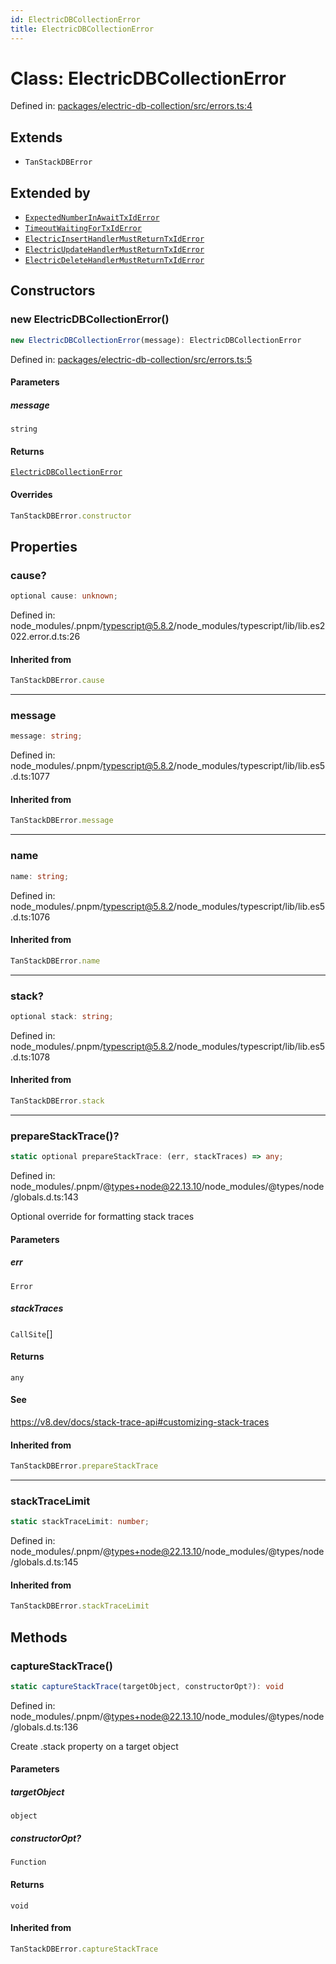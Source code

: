 ```yaml
---
id: ElectricDBCollectionError
title: ElectricDBCollectionError
---
```


<!-- DO NOT EDIT: this page is autogenerated from the type comments -->

# Class: ElectricDBCollectionError

Defined in: [packages/electric-db-collection/src/errors.ts:4](https://github.com/TanStack/db/blob/main/packages/electric-db-collection/src/errors.ts#L4)

## Extends

- `TanStackDBError`

## Extended by

- [`ExpectedNumberInAwaitTxIdError`](../expectednumberinawaittxiderror.md)
- [`TimeoutWaitingForTxIdError`](../timeoutwaitingfortxiderror.md)
- [`ElectricInsertHandlerMustReturnTxIdError`](../electricinserthandlermustreturntxiderror.md)
- [`ElectricUpdateHandlerMustReturnTxIdError`](../electricupdatehandlermustreturntxiderror.md)
- [`ElectricDeleteHandlerMustReturnTxIdError`](../electricdeletehandlermustreturntxiderror.md)

## Constructors

### new ElectricDBCollectionError()

```ts
new ElectricDBCollectionError(message): ElectricDBCollectionError
```

Defined in: [packages/electric-db-collection/src/errors.ts:5](https://github.com/TanStack/db/blob/main/packages/electric-db-collection/src/errors.ts#L5)

#### Parameters

##### message

`string`

#### Returns

[`ElectricDBCollectionError`](../electricdbcollectionerror.md)

#### Overrides

```ts
TanStackDBError.constructor
```

## Properties

### cause?

```ts
optional cause: unknown;
```

Defined in: node\_modules/.pnpm/typescript@5.8.2/node\_modules/typescript/lib/lib.es2022.error.d.ts:26

#### Inherited from

```ts
TanStackDBError.cause
```

***

### message

```ts
message: string;
```

Defined in: node\_modules/.pnpm/typescript@5.8.2/node\_modules/typescript/lib/lib.es5.d.ts:1077

#### Inherited from

```ts
TanStackDBError.message
```

***

### name

```ts
name: string;
```

Defined in: node\_modules/.pnpm/typescript@5.8.2/node\_modules/typescript/lib/lib.es5.d.ts:1076

#### Inherited from

```ts
TanStackDBError.name
```

***

### stack?

```ts
optional stack: string;
```

Defined in: node\_modules/.pnpm/typescript@5.8.2/node\_modules/typescript/lib/lib.es5.d.ts:1078

#### Inherited from

```ts
TanStackDBError.stack
```

***

### prepareStackTrace()?

```ts
static optional prepareStackTrace: (err, stackTraces) => any;
```

Defined in: node\_modules/.pnpm/@types+node@22.13.10/node\_modules/@types/node/globals.d.ts:143

Optional override for formatting stack traces

#### Parameters

##### err

`Error`

##### stackTraces

`CallSite`[]

#### Returns

`any`

#### See

https://v8.dev/docs/stack-trace-api#customizing-stack-traces

#### Inherited from

```ts
TanStackDBError.prepareStackTrace
```

***

### stackTraceLimit

```ts
static stackTraceLimit: number;
```

Defined in: node\_modules/.pnpm/@types+node@22.13.10/node\_modules/@types/node/globals.d.ts:145

#### Inherited from

```ts
TanStackDBError.stackTraceLimit
```

## Methods

### captureStackTrace()

```ts
static captureStackTrace(targetObject, constructorOpt?): void
```

Defined in: node\_modules/.pnpm/@types+node@22.13.10/node\_modules/@types/node/globals.d.ts:136

Create .stack property on a target object

#### Parameters

##### targetObject

`object`

##### constructorOpt?

`Function`

#### Returns

`void`

#### Inherited from

```ts
TanStackDBError.captureStackTrace
```

